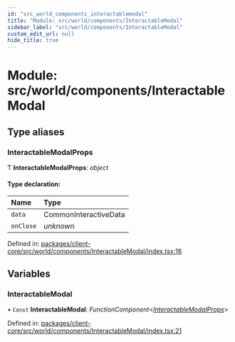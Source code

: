 ```yaml
---
id: "src_world_components_interactablemodal"
title: "Module: src/world/components/InteractableModal"
sidebar_label: "src/world/components/InteractableModal"
custom_edit_url: null
hide_title: true
---
```


# Module: src/world/components/InteractableModal

## Type aliases

### InteractableModalProps

Ƭ **InteractableModalProps**: *object*

#### Type declaration:

Name | Type |
:------ | :------ |
`data` | CommonInteractiveData |
`onClose` | *unknown* |

Defined in: [packages/client-core/src/world/components/InteractableModal/index.tsx:16](https://github.com/xr3ngine/xr3ngine/blob/77d12cea0/packages/client-core/src/world/components/InteractableModal/index.tsx#L16)

## Variables

### InteractableModal

• `Const` **InteractableModal**: *FunctionComponent*<[*InteractableModalProps*](src_world_components_interactablemodal.md#interactablemodalprops)\>

Defined in: [packages/client-core/src/world/components/InteractableModal/index.tsx:21](https://github.com/xr3ngine/xr3ngine/blob/77d12cea0/packages/client-core/src/world/components/InteractableModal/index.tsx#L21)
